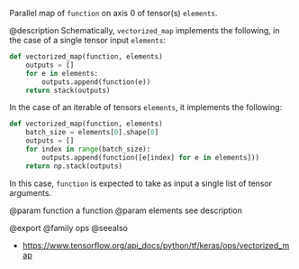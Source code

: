 Parallel map of `function` on axis 0 of tensor(s) `elements`.

@description
Schematically, `vectorized_map` implements the following,
in the case of a single tensor input `elements`:

```python
def vectorized_map(function, elements)
    outputs = []
    for e in elements:
        outputs.append(function(e))
    return stack(outputs)
```

In the case of an iterable of tensors `elements`,
it implements the following:

```python
def vectorized_map(function, elements)
    batch_size = elements[0].shape[0]
    outputs = []
    for index in range(batch_size):
        outputs.append(function([e[index] for e in elements]))
    return np.stack(outputs)
```

In this case, `function` is expected to take as input
a single list of tensor arguments.

@param function a function
@param elements see description

@export
@family ops
@seealso
+ <https://www.tensorflow.org/api_docs/python/tf/keras/ops/vectorized_map>
